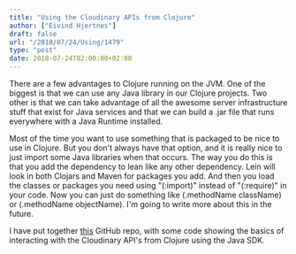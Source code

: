 ```yaml
---
title: "Using the Cloudinary APIs from Clojure"
author: ["Eivind Hjertnes"]
draft: false
url: "/2018/07/24/Using/1479"
type: "post"
date: 2018-07-24T02:00:00+02:00
---
```


There are a few advantages to Clojure running on the JVM. One of the
biggest is that we can use any Java library in our Clojure projects. Two
other is that we can take advantage of all the awesome server
infrastructure stuff that exist for Java services and that we can build
a .jar file that runs everywhere with a Java Runtime installed.

Most of the time you want to use something that is packaged to be nice
to use in Clojure. But you don't always have that option, and it is
really nice to just import some Java libraries when that occurs. The way
you do this is that you add the dependency to lean like any other
dependency. Lein will look in both Clojars and Maven for packages you
add. And then you load the classes or packages you need using
"(:import)" instead of "(:require)" in your code. Now you can just do
something like (.methodName className) or (.methodName objectName). I'm
going to write more about this in the future.

I have put together
[this](https://github.com/hjertnes/clojure-cloudinary) GitHub repo,
with some code showing the basics of interacting with the Cloudinary
API's from Clojure using the Java SDK.
